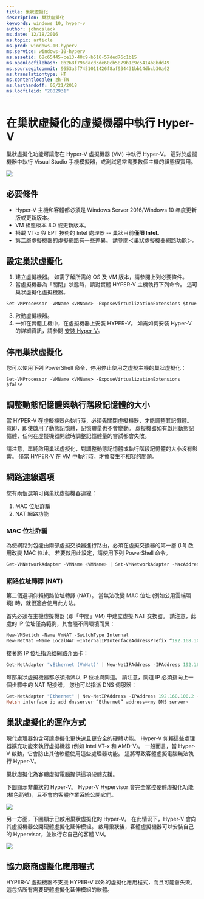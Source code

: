 ```yaml
---
title: 巢狀虛擬化
description: 巢狀虛擬化
keywords: windows 10, hyper-v
author: johncslack
ms.date: 12/18/2016
ms.topic: article
ms.prod: windows-10-hyperv
ms.service: windows-10-hyperv
ms.assetid: 68c65445-ce13-40c9-b516-57ded76c1b15
ms.openlocfilehash: 0b268f796dacd3de60cb5879b1c9c5414b8bdd49
ms.sourcegitcommit: 9653a3f7451011426f8af934431bb14dbcb30a62
ms.translationtype: HT
ms.contentlocale: zh-TW
ms.lasthandoff: 06/21/2018
ms.locfileid: "2082931"
---
```

# <a name="run-hyper-v-in-a-virtual-machine-with-nested-virtualization"></a>在巢狀虛擬化的虛擬機器中執行 Hyper-V

巢狀虛擬化功能可讓您在 Hyper-V 虛擬機器 (VM) 中執行 Hyper-V。 這對於虛擬機器中執行 Visual Studio 手機模擬器，或測試通常需要數個主機的組態很實用。

![](./media/HyperVNesting.png)

## <a name="prerequisites"></a>必要條件

* Hyper-V 主機和客體都必須是 Windows Server 2016/Windows 10 年度更新版或更新版本。
* VM 組態版本 8.0 或更新版本。
* 搭載 VT-x 與 EPT 技術的 Intel 處理器 -- 巢狀目前**僅限 Intel**。
* 第二層虛擬機器的虛擬網路有一些差異。 請參閱＜巢狀虛擬機器網路功能＞。


## <a name="configure-nested-virtualization"></a>設定巢狀虛擬化

1. 建立虛擬機器。 如需了解所需的 OS 及 VM 版本，請參閱上列必要條件。
2. 當虛擬機器為「關閉」狀態時，請對實體 HYPER-V 主機執行下列命令。 這可巢狀虛擬化虛擬機器。

```
Set-VMProcessor -VMName <VMName> -ExposeVirtualizationExtensions $true
```
3. 啟動虛擬機器。
4. 一如在實體主機中，在虛擬機器上安裝 HYPER-V。 如需如何安裝 Hyper-V 的詳細資訊，請參閱 [安裝 Hyper-V](../quick-start/enable-hyper-v.md)。

## <a name="disable-nested-virtualization"></a>停用巢狀虛擬化
您可以使用下列 PowerShell 命令，停用停止使用之虛擬主機的巢狀虛擬化︰
```
Set-VMProcessor -VMName <VMName> -ExposeVirtualizationExtensions $false
```

## <a name="dynamic-memory-and-runtime-memory-resize"></a>調整動態記憶體與執行階段記憶體的大小
當 HYPER-V 在虛擬機器內執行時，必須先關閉虛擬機器，才能調整其記憶體。 意即，即使啟用了動態記憶體，記憶體量也不會變動。 虛擬機器如有啟用動態記憶體，任何在虛擬機器開啟時調整記憶體量的嘗試都會失敗。 

請注意，單純啟用巢狀虛擬化，對調整動態記憶體或執行階段記憶體的大小沒有影響。 僅當 HYPER-V 在 VM 中執行時，才會發生不相容的問題。

## <a name="networking-options"></a>網路連線選項

您有兩個選項可與巢狀虛擬機器連線： 

1. MAC 位址詐騙
2. NAT 網路功能

### <a name="mac-address-spoofing"></a>MAC 位址詐騙
為使網路封包能由兩部虛擬交換器進行路由，必須在虛擬交換器的第一層 (L1) 啟用改變 MAC 位址。 若要啟用此設定，請使用下列 PowerShell 命令。

``` PowerShell
Get-VMNetworkAdapter -VMName <VMName> | Set-VMNetworkAdapter -MacAddressSpoofing On
```

### <a name="network-address-translation-nat"></a>網路位址轉譯 (NAT)
第二個選項仰賴網路位址轉譯 (NAT)。 當無法改變 MAC 位址 (例如公用雲端環境) 時，就很適合使用此方法。

首先必須在主機虛擬機器 (即「中間」VM) 中建立虛擬 NAT 交換器。 請注意，此處的 IP 位址僅為範例，其會隨不同環境而異︰

``` PowerShell
New-VMSwitch -Name VmNAT -SwitchType Internal
New-NetNat –Name LocalNAT –InternalIPInterfaceAddressPrefix “192.168.100.0/24”
```

接著將 IP 位址指派給網路介面卡︰

``` PowerShell
Get-NetAdapter "vEthernet (VmNat)" | New-NetIPAddress -IPAddress 192.168.100.1 -AddressFamily IPv4 -PrefixLength 24
```

每部巢狀虛擬機器都必須指派以 IP 位址與閘道。 請注意，閘道 IP 必須指向上一個步驟中的 NAT 配接器。 您也可以指派 DNS 伺服器︰

``` PowerShell
Get-NetAdapter "Ethernet" | New-NetIPAddress -IPAddress 192.168.100.2 -DefaultGateway 192.168.100.1 -AddressFamily IPv4 -PrefixLength 24
Netsh interface ip add dnsserver “Ethernet” address=<my DNS server>
```

## <a name="how-nested-virtualization-works"></a>巢狀虛擬化的運作方式

現代處理器包含可讓虛擬化更快速且更安全的硬體功能。 Hyper-V 仰賴這些處理器擴充功能來執行虛擬機器 (例如 Intel VT-x 和 AMD-V)。 一般而言，當 Hyper-V 啟動，它會防止其他軟體使用這些處理器功能。  這將導致客體虛擬電腦無法執行 Hyper-V。

巢狀虛擬化為客體虛擬電腦提供這項硬體支援。

下圖顯示非巢狀的 Hyper-V。  Hyper-V Hypervisor 會完全掌控硬體虛擬化功能 (橘色箭號)，且不會向客體作業系統公開它們。

![](./media/HVNoNesting.png)

另一方面，下圖顯示已啟用巢狀虛擬化的 Hyper-V。 在此情況下，Hyper-V 會向其虛擬機器公開硬體虛擬化延伸模組。 啟用巢狀後，客體虛擬機器可以安裝自己的 Hypervisor，並執行它自己的客體 VM。

![](./media/HVNesting.png)

## <a name="3rd-party-virtualization-apps"></a>協力廠商虛擬化應用程式

HYPER-V 虛擬機器不支援 HYPER-V 以外的虛擬化應用程式，而且可能會失敗。 這包括所有需要硬體虛擬化延伸模組的軟體。
